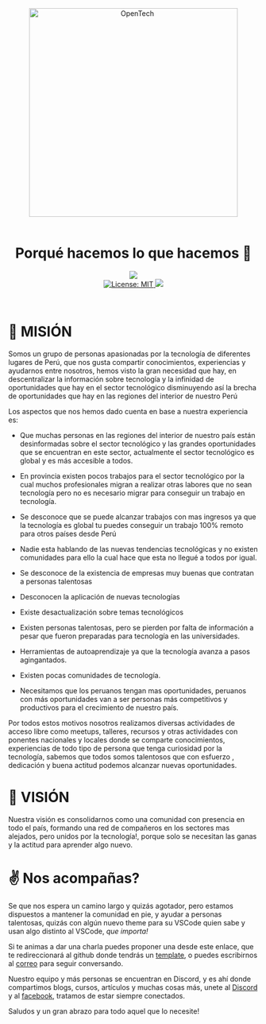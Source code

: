 <p align="center">
  </br>
  </br>
  <img src="public/assets/img/name.png" width="420" alt="OpenTech" />
  </br>
  </br>
  <h1 align="center">Porqué hacemos lo que hacemos 💙</h1>
  <p align="center">
    <img src="https://forthebadge.com/images/badges/built-with-love.svg"/>
    </br>
    <a href="https://github.com/opentech-pe/opentech.pe/blob/master/LICENSE">
      <img alt="License: MIT" src="https://img.shields.io/badge/license-MIT-blue.svg" target="_blank" />
    </a>
    <img src="https://badges.frapsoft.com/os/v1/open-source.svg?v=103"/>
  </p>
  </br>
</p>

# 🎯 MISIÓN

Somos un grupo de personas apasionadas por la tecnología de diferentes lugares de Perú, que nos gusta compartir conocimientos, experiencias y ayudarnos entre nosotros, hemos visto la gran necesidad que hay, en descentralizar la información sobre tecnología y la infinidad de oportunidades que hay en el sector tecnológico disminuyendo así la brecha de oportunidades que hay en las regiones del interior de nuestro Perú

Los aspectos que nos hemos dado cuenta en base a nuestra experiencia es:

- Que muchas personas en las regiones del interior de nuestro país están desinformadas sobre el sector tecnológico y las grandes oportunidades que se encuentran en este sector, actualmente el sector tecnológico es global y es más accesible a todos.

- En provincia existen pocos trabajos para el sector tecnológico por la cual muchos profesionales migran a realizar otras labores que no sean tecnología pero no es necesario migrar para conseguir un trabajo en tecnología.

- Se desconoce que se puede alcanzar trabajos con mas ingresos ya que la tecnología es global tu puedes conseguir un trabajo 100% remoto para otros países desde Perú

- Nadie esta hablando de las nuevas tendencias tecnológicas y no existen comunidades para ello la cual hace que esta no llegué a todos por igual.
- Se desconoce de la existencia de empresas muy buenas que contratan a personas talentosas

- Desconocen la aplicación de nuevas tecnologías

- Existe desactualización sobre temas tecnológicos

- Existen personas talentosas, pero se pierden por falta de información a pesar que fueron preparadas para tecnología en las universidades.

- Herramientas de autoaprendizaje ya que la tecnología avanza a pasos agingantados.

- Existen pocas comunidades de tecnología.

- Necesitamos que los peruanos tengan mas oportunidades, peruanos con más oportunidades van a ser personas más competitivos y productivos para el crecimiento de nuestro país.

Por todos estos motivos nosotros realizamos diversas actividades de acceso libre como meetups, talleres, recursos y otras actividades con ponentes nacionales y locales donde se comparte conocimientos, experiencias de todo tipo de persona que tenga curiosidad por la tecnología, sabemos que todos somos talentosos que con esfuerzo , dedicación y buena actitud podemos alcanzar nuevas oportunidades.

# 👀 VISIÓN

Nuestra visión es consolidarnos como una comunidad con presencia en todo el país, formando una red de compañeros en los sectores mas alejados, pero unidos por la tecnología!, porque solo se necesitan las ganas y la actitud para aprender algo nuevo.

# ✌️ Nos acompañas?

Se que nos espera un camino largo y quizás agotador, pero estamos dispuestos a mantener la comunidad en pie, y ayudar a personas talentosas, quizás con algún nuevo theme para su VSCode quien sabe y usan algo distinto al VSCode, _que importa!_

Si te animas a dar una charla puedes proponer una desde este enlace, que te redireccionará al github donde tendrás un [template](https://github.com/opentech-pe/opentech.pe/issues/new?assignees=jhonfitzgerald%2C+paulotijero%2C&labels=cfp&template=propuesta-de-charla.md&title=Título+de+tu+charla+.+.+.), o puedes escribirnos al [correo](paulotijero@gmail.com) para seguir conversando.

Nuestro equipo y más personas se encuentran en Discord, y es ahí donde compartimos blogs, cursos, artículos y muchas cosas más, unete al [Discord](https://discord.gg/g7xAJDC4) y al [facebook](https://www.facebook.com/OpenTechTM), tratamos de estar siempre conectados.

Saludos y un gran abrazo para todo aquel que lo necesite!
